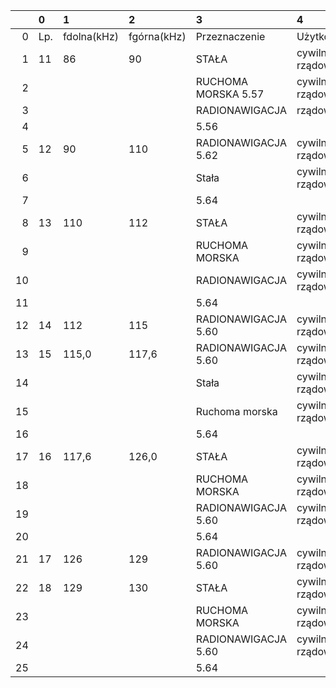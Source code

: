 |    | 0   | 1           | 2           | 3                   | 4               |
|---:|:----|:------------|:------------|:--------------------|:----------------|
|  0 | Lp. | fdolna(kHz) | fgórna(kHz) | Przeznaczenie       | Użytkowanie     |
|  1 | 11  | 86          | 90          | STAŁA               | cywilno-rządowe |
|  2 |     |             |             | RUCHOMA MORSKA 5.57 | cywilno-rządowe |
|  3 |     |             |             | RADIONAWIGACJA      | rządowe         |
|  4 |     |             |             | 5.56                |                 |
|  5 | 12  | 90          | 110         | RADIONAWIGACJA 5.62 | cywilno-rządowe |
|  6 |     |             |             | Stała               | cywilno-rządowe |
|  7 |     |             |             | 5.64                |                 |
|  8 | 13  | 110         | 112         | STAŁA               | cywilno-rządowe |
|  9 |     |             |             | RUCHOMA MORSKA      | cywilno-rządowe |
| 10 |     |             |             | RADIONAWIGACJA      | cywilno-rządowe |
| 11 |     |             |             | 5.64                |                 |
| 12 | 14  | 112         | 115         | RADIONAWIGACJA 5.60 | cywilno-rządowe |
| 13 | 15  | 115,0       | 117,6       | RADIONAWIGACJA 5.60 | cywilno-rządowe |
| 14 |     |             |             | Stała               | cywilno-rządowe |
| 15 |     |             |             | Ruchoma morska      | cywilno-rządowe |
| 16 |     |             |             | 5.64                |                 |
| 17 | 16  | 117,6       | 126,0       | STAŁA               | cywilno-rządowe |
| 18 |     |             |             | RUCHOMA MORSKA      | cywilno-rządowe |
| 19 |     |             |             | RADIONAWIGACJA 5.60 | cywilno-rządowe |
| 20 |     |             |             | 5.64                |                 |
| 21 | 17  | 126         | 129         | RADIONAWIGACJA 5.60 | cywilno-rządowe |
| 22 | 18  | 129         | 130         | STAŁA               | cywilno-rządowe |
| 23 |     |             |             | RUCHOMA MORSKA      | cywilno-rządowe |
| 24 |     |             |             | RADIONAWIGACJA 5.60 | cywilno-rządowe |
| 25 |     |             |             | 5.64                |                 |
